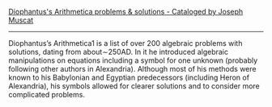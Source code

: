 [Diophantus's Arithmetica problems & solutions - Cataloged by Joseph Muscat](https://staff.um.edu.mt/jmus1/Diophantus.pdf)

- - - - 

Diophantus’s Arithmetica1 is a list of over 200 algebraic problems with solutions,
dating from about∼250AD. In it he introduced algebraic manipulations on
equations including a symbol for one unknown (probably following other authors
in Alexandria). Although most of his methods were known to his Babylonian
and Egyptian predecessors (including Heron of Alexandria), his symbols allowed
for clearer solutions and to consider more complicated problems.

